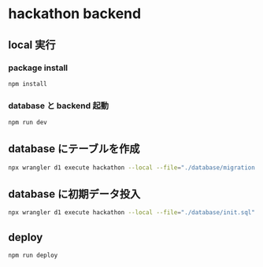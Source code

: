 # hackathon backend

## local 実行

### package install

```zsh
npm install
```

### database と backend 起動

```zsh
npm run dev
```

## database にテーブルを作成

```zsh
npx wrangler d1 execute hackathon --local --file="./database/migration.sql"
```

## database に初期データ投入

```zsh
npx wrangler d1 execute hackathon --local --file="./database/init.sql"
```

## deploy

```zsh
npm run deploy
```
